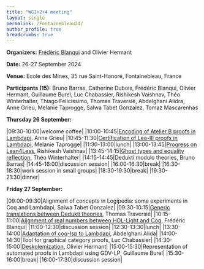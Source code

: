 ```yaml
---
title: "WG1+2+4 meeting"
layout: single
permalink: /Fontainebleau24/
author_profile: true
breadcrumbs: true
---
```


<!--img src="/_pages/WG1/Sep2023/IMG_20230927_130736.jpg"/-->

**Organizers:** [Frédéric Blanqui](https://blanqui.gitlabpages.inria.fr/) and Olivier Hermant

**Date:** 26-27 September 2024

**Venue:** Ecole des Mines, 35 rue Saint-Honoré, Fontainebleau, France

**Participants (15):** Bruno Barras, Catherine Dubois, Frédéric Blanqui, Olivier Hermant, Guillaume Burel, Luc Chabassier, Rishikesh Vaishnav, Théo Winterhalter, Thiago Felicissimo, Thomas Traversié, Abdelghani Alidra, Anne Grieu, Melanie Taprogge, Salwa Tabet Gonzalez, Tomaz Mascarenhas

**Thursday 26 September:**

|09:30-10:00|welcome coffee|
|10:00-10:45|[Encoding of Atelier B proofs in Lambdapi](anne.pdf), Anne Grieu|
|10:45-11:30|[Certification of Leo-III proofs in Lambdapi](melanie.pdf), Melanie Taprogge|
|11:30-13:00|lunch|
|13:00-13:45|[Progress on Lean4Less](rish.pdf), Rishikesh Vaishnav|
|13:45-14:15|[Ghost types and equality reflection](theo.pdf), Théo Winterhalter|
|14:15-14:45|Dedukti modulo theories, Bruno Barras|
|14:45-16:00|discussion session|
|16:00-16:30|break|
|16:30-18:30|work session in small groups|
|18:30-19:30|break|
|19:30-21:30|dinner|

**Friday 27 September:**

|09:00-09:30|Alignment of concepts in Logipedia: some experiments in Coq and Lambdapi, Salwa Tabet Gonzalez|
|09:30-10:15|[Generic translations between Dedukti theories](thomas.pdf), Thomas Traversié|
|10:15-11:00|[Alignment of real numbers between HOL-Light and Coq](frederic.pdf), Frédéric Blanqui|
|11:00-12:30|discussion session|
|12:30-13:30|lunch|
|13:30-14:00|[Adaptation of coq-lsp to Lambdapi](abdelghani.pdf), Abdelghani Alida|
|14:00-14:30|Tool for graphical category proofs, Luc Chabassier|
|14:30-15:00|[Deskolemization](olivier.pdf), Olivier Hermant|
|15:00-15:30|Representation of automated proofs in Lambdapi using GDV-LP, Guillaume Burel|
|15:30-16:00|break|
|16:00-17:30|discussion session|

<!--img src="/_pages/WG1/Sep2023/IMG_20230927_151848.jpg"/>
<img src="/_pages/WG1/Sep2023/IMG_20230927_151732.jpg"/>
<img src="/_pages/WG1/Sep2023/IMG_20230927_132755.jpg"/-->
